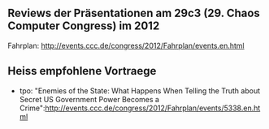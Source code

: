 Reviews der Präsentationen am 29c3 (29. Chaos Computer Congress) im 2012
------------------------------------------------------------------------

Fahrplan: http://events.ccc.de/congress/2012/Fahrplan/events.en.html

Heiss empfohlene Vortraege
--------------------------

* tpo: "Enemies of the State: What Happens When Telling the Truth about Secret US Government Power Becomes a Crime":http://events.ccc.de/congress/2012/Fahrplan/events/5338.en.html


